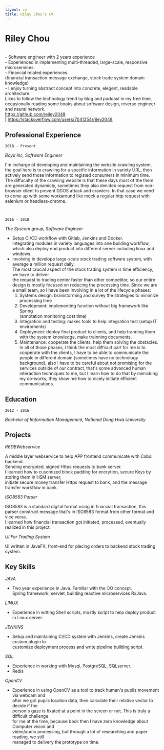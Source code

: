 ```yaml
---
layout: cv
title: Riley Chou's CV
---
```

# Riley Chou    
<br/>
- Software engineer with 2 years experience <br/>
- Experienced in implementing multi-threaded, large-scale, responsive microservices. <br/>
- Financial related experiences
<br/>(financial transaction message exchange, stock trade system domain knowledge)<br/>
- I enjoy turning abstract concept into concrete, elegent, readable architecture.<br/>
  Likes to follow the technology trend by blog and podcast in my free time, <br/>
  occasionally reading some books about software design, reverse engineer and neural network.
<div id="webaddress">
<a href="https://github.com/reiley2048"> https://github.com/reiley2048</a> <br/>
	| <a href="https://stackoverflow.com/users/7041254/riley2048">https://stackoverflow.com/users/7041254/riley2048</a>
</div>

## Professional Experience

`2018 - Present`

_Boya Inc, Software Engineer_

I'm incharge of developing and maintaining the website crawling system, 
the goal here is to crawling for a specific information in variety URL, 
then actively send those information to registed consumers in minimum time.<br>
The diffucalty of the crawling website is that these days most of the them are 
generated dynamicly, sometimes they also denided request from non-browser client 
to prevent DDOS attack and crawlers.
In that case we need to come up with some workaround like mock a regular 
http request with selenium or headless-chrome.

<br/>

`2016 - 2018`

_The Syscom group, Software Engineer_

- Setup CI/CD workflow with Gitlab, Jenkins and Docker. <br/>
Integrating modules in variety languages into one building workflow, <br/>
which also deploy end product into different server including linux and windows.
- Involving in develope large-scale stock trading software system, with average a million request daily. <br/>
The most crucial aspect of the stock trading system is time efficiency, we have to deliver <br/>
the request to trading center faster than other competitor, so our entire design is mostly focused on reducing the processing time. 
	Since we are a small team, so I have been involving in a lot of the lifecycle phases:
	1. Systems design: brainstorming and survey the strategies to minimize processing time
	2. Development: implementing function without big framework like Spring <br/>
	(annotation monitoring cost time)
	3. Integration and testing: makes tools to help integration test (setup IT enviroments)
	4. Deployment: deploy final product to clients, and help tranning them with the system 
		knowledge, make trainning documents.
	5. Maintenance: cooperate the clients, help them solving the obstacles.
<br/>In all of those phases, I think the most difficult part for me is to cooperate with the clients, I have to be able to communicate the people in different domain (sometimes have no technology background), also I have to be careful about not promising for the services outside of our contract, that's some advanced human interaction techniques to me, but I learn how to do that by mimicking my co-works, they show me how to nicely initiate efficient communications.

## Education

`2012 - 2016`

_Bachelor of Imformation Management, National Dong Hwa University_

## Projects

_R6DBWebservice_

A middle layer webservice to help APP frontend communicate with Cobol backend.
<br/>Sending encrypted, signed Https requests to bank server. 
<br/>I learned how to cusomized block padding for encrytion, secure Keys by storing them in HSM server, 
<br/>initiate secure money transfer Https request to bank, and the message transfer workflow in bank.

_ISO8583 Parser_

ISO8583 is a standard digital format using in financial transaction, this parser construct message that's in ISO8583 format from other format and vice versa.
<br/>I learned how financial transaction got initiated, processed, eventually realized in this project.

_UI For Trading System_

UI written in JavaFX, front-end for placing orders to backend stock trading system.

## Key Skills
_JAVA_
- Two year experience in Java. Familiar with the OO concept. <br/>
Spring framework, servlet, building reactive microservices RxJava.

_LINUX_
- Experience in writing Shell scripts, mostly script to help deploy product in Linux server.

_JENKINS_
- Setup and maintaining CI/CD system with Jenkins, create Jenkins custom plugin to <br/>
customize deployment process and write pipeline building script.

_SQL_
- Experience in working with Mysql, PostgreSQL, SQLserver. 
- Redis 

_OpenCV_
- Experience in using OpenCV as a tool to track human's pupils movement via webcam and <br/>
after we got pupils location data, then calculate their relative vector to decide if the   
person's gaze is fixated at a point in the screen or not. This is truly a difficult challenge   
for me at the time, because back then I have zero knowledge about Computer vision and   
video/audio processing, but through a lot of researching and paper reading, we still   
managed to delivery the prototype on time.

<!-- ### Footer

Last updated: May 2013 -->


